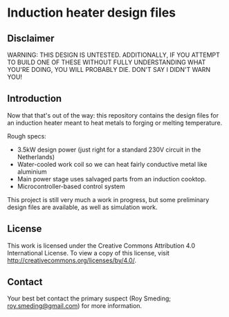# Induction heater design files

## Disclaimer
WARNING: THIS DESIGN IS UNTESTED. ADDITIONALLY, IF YOU ATTEMPT TO BUILD ONE
OF THESE WITHOUT FULLY UNDERSTANDING WHAT YOU'RE DOING, YOU WILL PROBABLY DIE.
DON'T SAY I DIDN'T WARN YOU!

## Introduction
Now that that's out of the way: this repository contains the design files for
an induction heater meant to heat metals to forging or melting temperature.

Rough specs:

- 3.5kW design power (just right for a standard 230V circuit in the Netherlands)
- Water-cooled work coil so we can heat fairly conductive metal like aluminium
- Main power stage uses salvaged parts from an induction cooktop.
- Microcontroller-based control system

This project is still very much a work in progress, but some preliminary design
files are available, as well as simulation work.

## License
This work is licensed under the Creative Commons Attribution 4.0 International
License. To view a copy of this license, visit http://creativecommons.org/licenses/by/4.0/.

## Contact
Your best bet contact the primary suspect (Roy Smeding;
roy.smeding@gmail.com) for more information.
